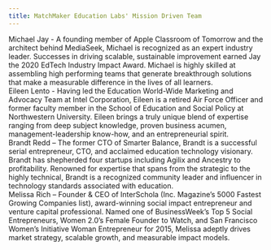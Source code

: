 ```yaml
---
title: MatchMaker Education Labs' Mission Driven Team
---
```

Michael Jay - A founding member of Apple Classroom of Tomorrow and the architect behind MediaSeek, Michael is recognized as an expert industry leader. Successes in driving scalable, sustainable improvement earned Jay the 2020 EdTech Industry Impact Award. Michael is highly skilled at assembling high performing teams that generate breakthrough solutions that make a measurable difference in the lives of all learners.<br/>
Eileen Lento - Having led the Education World-Wide Marketing and Advocacy Team at Intel Corporation, Eileen is a retired Air Force Officer and former faculty member in the School of Education and Social Policy at Northwestern University. Eileen brings a truly unique blend of expertise ranging from deep subject knowledge, proven business acumen, management-leadership know-how, and an entrepreneurial spirit.<br/>
Brandt Redd – The former CTO of Smarter Balance, Brandt is a successful serial entrepreneur, CTO, and acclaimed education technology visionary. Brandt has shepherded four startups including Agilix and Ancestry to profitability. Renowned for expertise that spans from the strategic to the highly technical, Brandt is a recognized community leader and influencer in technology standards associated with education.<br/>
Melissa Rich – Founder & CEO of InterSchola (Inc. Magazine’s 5000 Fastest Growing Companies list), award-winning social impact entrepreneur and venture capital professional. Named one of BusinessWeek’s Top 5           Social Entrepreneurs, Women 2.0’s Female Founder to Watch, and San Francisco Women’s Initiative Woman Entrepreneur for 2015, Melissa adeptly drives market strategy, scalable growth, and measurable impact models.<br/>

